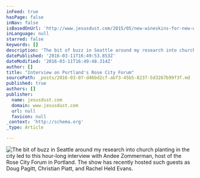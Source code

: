 ```yaml
---
inFeed: true
hasPage: false
inNav: false
isBasedOnUrl: 'http://www.jesusdust.com/2015/05/new-wineskins-for-new-wine-my-interview.html'
inLanguage: null
starred: false
keywords: []
description: 'The bit of buzz in Seattle around my research into church planting in the city led to this hour-long interview with Andee Zommerman, host of the Rose City Forum in Portland. The show has recently hosted such guests as Doug Pagitt, Christian Piatt, and Rachel Held Evans.'
datePublished: '2016-03-11T16:49:53.853Z'
dateModified: '2016-03-11T16:49:48.314Z'
author: []
title: "Interview on Portland's Rose City Forum"
sourcePath: _posts/2016-03-07-d46bd2cf-abf3-45b5-8237-5d3267b99f3f.md
published: true
authors: []
publisher:
  name: jesusdust.com
  domain: www.jesusdust.com
  url: null
  favicon: null
_context: 'http://schema.org'
_type: Article

---
```

![The bit of buzz in Seattle around my research into church planting in the city led to this hour-long interview with Andee Zommerman, host of the Rose City Forum in Portland. The show has recently hosted such guests as Doug Pagitt, Christian Piatt, and Rachel Held Evans.](https://s3-us-west-2.amazonaws.com/the-grid-img/p/3ff84efa4872356fbf0444b8daaaed1d0c988a68.png)